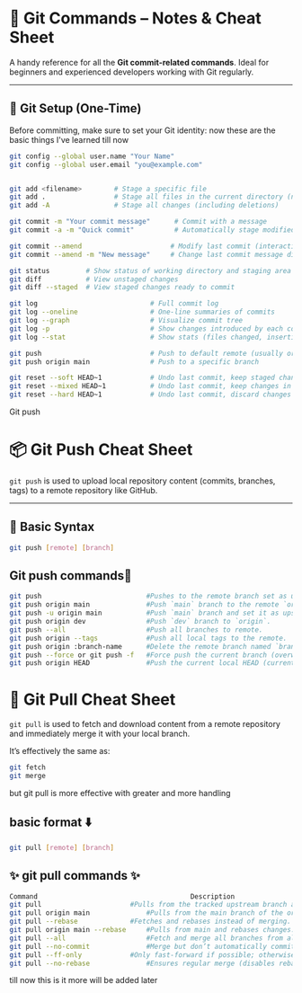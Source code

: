 # 🚀 Git Commands – Notes & Cheat Sheet

A handy reference for all the **Git commit-related commands**. Ideal for beginners and experienced developers working with Git regularly.

---

## 🔧 Git Setup (One-Time)

Before committing, make sure to set your Git identity:
now these are the basic things I've learned till now

```bash
git config --global user.name "Your Name"
git config --global user.email "you@example.com"


git add <filename>        # Stage a specific file
git add .                 # Stage all files in the current directory (new + modified)
git add -A                # Stage all changes (including deletions)

git commit -m "Your commit message"      # Commit with a message
git commit -a -m "Quick commit"          # Automatically stage modified files and commit

git commit --amend                      # Modify last commit (interactive)
git commit --amend -m "New message"     # Change last commit message directly

git status         # Show status of working directory and staging area
git diff           # View unstaged changes
git diff --staged  # View staged changes ready to commit

git log                            # Full commit log
git log --oneline                  # One-line summaries of commits
git log --graph                    # Visualize commit tree
git log -p                         # Show changes introduced by each commit
git log --stat                     # Show stats (files changed, insertions/deletions)

git push                           # Push to default remote (usually origin)
git push origin main               # Push to a specific branch

git reset --soft HEAD~1            # Undo last commit, keep staged changes
git reset --mixed HEAD~1           # Undo last commit, keep changes in working directory
git reset --hard HEAD~1            # Undo last commit, discard changes

```

Git push
# 📦 Git Push Cheat Sheet

`git push` is used to upload local repository content (commits, branches, tags) to a remote repository like GitHub.

---

## 🚀 Basic Syntax

```bash
git push [remote] [branch]
```
## Git push commands🎀

```bash
git push                          #Pushes to the remote branch set as upstream.                                   |
git push origin main              #Push `main` branch to the remote `origin`.                                     |
git push -u origin main           #Push `main` branch and set it as upstream for future pushes.                   |
git push origin dev               #Push `dev` branch to `origin`.                                                 |
git push --all                    #Push all branches to remote.                                                   |
git push origin --tags            #Push all local tags to the remote.                                             |
git push origin :branch-name      #Delete the remote branch named `branch-name`.                                  |
git push --force or git push -f   #Force push the current branch (overwrite remote history).                      |
git push origin HEAD              #Push the current local HEAD (current branch) to the remote with the same name. |
```
# 🔄 Git Pull Cheat Sheet

`git pull` is used to fetch and download content from a remote repository and immediately merge it with your local branch.

It’s effectively the same as:
```bash
git fetch
git merge
```

but git pull is more effective with greater and more handling

## basic format ⬇️
```bash
git pull [remote] [branch]
```

## ✨ git pull commands ✨

```bash
Command	                                     Description
git pull	                  #Pulls from the tracked upstream branch and merges it.
git pull origin main	          #Pulls from the main branch of the origin remote.
git pull --rebase	          #Fetches and rebases instead of merging. Keeps history linear.
git pull origin main --rebase	  #Pulls from main and rebases changes.
git pull --all	                  #Fetch and merge all branches from all remotes.
git pull --no-commit	          #Merge but don’t automatically commit the result.
git pull --ff-only	          #Only fast-forward if possible; otherwise, abort.
git pull --no-rebase	          #Ensures regular merge (disables rebasing).
```

till now this is it more will be added later
